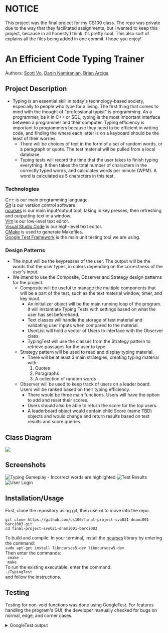 # NOTICE
This project was the final project for my CS100 class. The repo was private due to the way that they facilitated assignments, but I wanted to keep this project, because in all honesty I think it's pretty cool. This also sort of explains all the files being added in one commit. I hope you enjoy!

# An Efficient Code Typing Trainer
 
Authors: [Scott Vo](https://github.com/hscottvo), [Danin Namiranian](https://github.com/Danin1993), [Brian Arciga](https://github.com/brianarciga1)

## Project Description
* Typing is an essential skill in today's technology-based society, especially to people who type for a living. The first thing that comes to mind with the thought of "professional typist" is programming. As a programmer, be it in C++ or SQL, typing is the most important interface between a programmer and their computer. Typing efficiency is important to programmers because they need to be efficient in writing code, and finding the where each letter is on a keyboard should be the least of their worries. 
  * There will be choices of text in the form of a set of random words, or a paragraph or quote. The test material will be pulled from a local database. 
  * Typing tests will record the time that the user takes to finish typing everything. It then takes the total number of characters in the correctly typed words, and calculates words per minute (WPM). A word is calculated as 5 characters in this test. 
### Technologies
[C++](https://www.cplusplus.com/) is our main programming language.  
[Git](https://git-scm.com/) is our version control software.  
[ncurses](https://pubs.opengroup.org/onlinepubs/7908799/xcurses/curses.h.html) is our main input/output tool, taking in key presses, then refreshing and outputting text in a window.  
[Vim](https://www.vim.org/) is our low-level text editor.  
[Visual Studio Code](https://code.visualstudio.com/) is our high-level text editor.  
[CMake](https://cmake.org/) is used to generate Makefiles.  
[Google Test Framework](https://github.com/google/googletest) is the main unit testing tool we are using. 

### Design Patterns
* The input will be the keypresses of the user. The output will be the words that the user types, in colors depending on the correctness of the user's input. 
* We intend to use the Composite, Observer and Strategy design patterns for the project. 
  * Composite will be useful to manage the multiple components that will be a part of the test, such as the text material window, timer, and key input. 
    * An Initializer object will be the main running loop of the program. It will instantiate Typing Tests with settings based on what the user has set beforehand. 
    * Text classes will handle the storage of test material and validating user inputs when compared to the material. 
    * UserList will hold a vector of Users to interface with the Observer class.
    * TypingTest will use the classes from the Strategy pattern to retrieve passages for the user to type.
  * Strategy pattern will be used to read and display typing material. 
    * There will be at least 3 main strategies, creating typing material with:
      1. Quotes
      2. Paragraphs
      3. A collection of random words
  * Observer will be used to keep track of users on a leader board. Users will be ranked based on their typing efficiency.
    * There would be three main functions. Users will have the option to add and reset their scores.
    * Users should also be able to return the score for the top users.
    * A leaderboard object would contain child Score (name TBD) objects and would change and return results based on test results and score queries.

## Class Diagram

<img src="https://docs.google.com/drawings/d/e/2PACX-1vSwanho9HYGWpyReDs0W0ro39obf76mRsjeyf73z6PT0jZE5E_Qc7GBUylH1muTeXfJJjXDmGRLVoDr/pub?w=2552&amp;h=1644">

 ## Screenshots
![Typing Gameplay - Incorrect words are highlighted](https://user-images.githubusercontent.com/56327086/101737483-caa1fe80-3a79-11eb-80dc-e40c713de45a.JPG)
![Test Results](https://user-images.githubusercontent.com/56327086/101737106-48193f00-3a79-11eb-9926-380cafc8cfb0.JPG)
![User Login](https://user-images.githubusercontent.com/56327086/101737319-8d3d7100-3a79-11eb-9490-8b9f399d4da8.JPG)

 ## Installation/Usage
First, clone the repository using git, then use ```cd``` to move into the repo. 
``` 
git clone https://github.com/cs100/final-project-svo021-dnami001-barci003.git
cd final-project-svo021-dnami001-barci003
```
To build and compile: 
  In your terminal, install the [ncurses](https://pubs.opengroup.org/onlinepubs/7908799/xcurses/curses.h.html) library by entering the command:  
  <code>sudo apt-get install libncurses5-dev libncursesw5-dev</code>  
  Then enter the commands:  
  <code> cmake .</code>  
  <code> make </code>  
To run the existing executable, enter the command:  
  <code>./TypingTest</code>  
and follow the instructions. 
 ## Testing
 Testing for non-void functions was done using GoogleTest. For features handling the program's GUI, the developer manually checked for bugs on normal, edge, and corner cases. 
 <details><summary> GoogleTest output </summary>
 <p>
```./test  
[==========] Running 65 tests from 16 test suites.  
[----------] Global test environment set-up.  
[----------] 3 tests from CompositeWordConstructor  
[ RUN      ] CompositeWordConstructor.Default  
[       OK ] CompositeWordConstructor.Default (0 ms)  
[ RUN      ] CompositeWordConstructor.OneWord  
[       OK ] CompositeWordConstructor.OneWord (0 ms)  
[ RUN      ] CompositeWordConstructor.PosWords  
[       OK ] CompositeWordConstructor.PosWords (0 ms)  
[----------] 3 tests from CompositeWordConstructor (1 ms total)  
  
[----------] 7 tests from CompositeWordCheck  
[ RUN      ] CompositeWordCheck.NoInput  
[       OK ] CompositeWordCheck.NoInput (0 ms)  
[ RUN      ] CompositeWordCheck.WordEmpty  
[       OK ] CompositeWordCheck.WordEmpty (0 ms)  
[ RUN      ] CompositeWordCheck.RefEmpty  
[       OK ] CompositeWordCheck.RefEmpty (0 ms)  
[ RUN      ] CompositeWordCheck.Incorrect  
[       OK ] CompositeWordCheck.Incorrect (0 ms)  
[ RUN      ] CompositeWordCheck.Correct  
[       OK ] CompositeWordCheck.Correct (0 ms)  
[ RUN      ] CompositeWordCheck.Punctuation  
[       OK ] CompositeWordCheck.Punctuation (0 ms)  
[ RUN      ] CompositeWordCheck.Case  
[       OK ] CompositeWordCheck.Case (0 ms)  
[----------] 7 tests from CompositeWordCheck (0 ms total)  
  
[----------] 4 tests from CompositeWordLen  
[ RUN      ] CompositeWordLen.Empty  
[       OK ] CompositeWordLen.Empty (0 ms)  
[ RUN      ] CompositeWordLen.Pos  
[       OK ] CompositeWordLen.Pos (0 ms)  
[ RUN      ] CompositeWordLen.LargePos  
[       OK ] CompositeWordLen.LargePos (0 ms)  
[ RUN      ] CompositeWordLen.Punctuation  
[       OK ] CompositeWordLen.Punctuation (0 ms)  
[----------] 4 tests from CompositeWordLen (0 ms total)  
  
[----------] 2 tests from CompositeWordSet  
[ RUN      ] CompositeWordSet.Incorrect  
[       OK ] CompositeWordSet.Incorrect (0 ms)  
[ RUN      ] CompositeWordSet.Correct  
[       OK ] CompositeWordSet.Correct (0 ms)  
[----------] 2 tests from CompositeWordSet (0 ms total)  
  
[----------] 1 test from CompositePassageConstructor  
[ RUN      ] CompositePassageConstructor.Constructor  
[       OK ] CompositePassageConstructor.Constructor (0 ms)  
[----------] 1 test from CompositePassageConstructor (0 ms total)  
  
[----------] 4 tests from CompositePassageLen  
[ RUN      ] CompositePassageLen.Empty  
[       OK ] CompositePassageLen.Empty (0 ms)  
[ RUN      ] CompositePassageLen.Incomplete  
[       OK ] CompositePassageLen.Incomplete (0 ms)  
[ RUN      ] CompositePassageLen.CompleteIncorrect  
[       OK ] CompositePassageLen.CompleteIncorrect (0 ms)  
[ RUN      ] CompositePassageLen.OneLongWord  
[       OK ] CompositePassageLen.OneLongWord (0 ms)  
[----------] 4 tests from CompositePassageLen (1 ms total)  
  
[----------] 9 tests from CompositePassageCorrect  
[ RUN      ] CompositePassageCorrect.OneEmpty  
[       OK ] CompositePassageCorrect.OneEmpty (0 ms)  
[ RUN      ] CompositePassageCorrect.OneCorrect  
[       OK ] CompositePassageCorrect.OneCorrect (0 ms)  
[ RUN      ] CompositePassageCorrect.TooLong  
[       OK ] CompositePassageCorrect.TooLong (0 ms)  
[ RUN      ] CompositePassageCorrect.TooShort  
[       OK ] CompositePassageCorrect.TooShort (0 ms)  
[ RUN      ] CompositePassageCorrect.BeforeEmpty  
[       OK ] CompositePassageCorrect.BeforeEmpty (0 ms)  
[ RUN      ] CompositePassageCorrect.BeforeIncorrect  
[       OK ] CompositePassageCorrect.BeforeIncorrect (0 ms)  
[ RUN      ] CompositePassageCorrect.MiddleIncorrect  
[       OK ] CompositePassageCorrect.MiddleIncorrect (0 ms)  
[ RUN      ] CompositePassageCorrect.SmallAllCorrect  
[       OK ] CompositePassageCorrect.SmallAllCorrect (0 ms)  
[ RUN      ] CompositePassageCorrect.LargeAllCorrect  
[       OK ] CompositePassageCorrect.LargeAllCorrect (0 ms)  
[----------] 9 tests from CompositePassageCorrect (0 ms total)  
  
[----------] 5 tests from CompositePassageCheck  
[ RUN      ] CompositePassageCheck.Empty  
[       OK ] CompositePassageCheck.Empty (0 ms)  
[ RUN      ] CompositePassageCheck.IncompleteCorrect  
[       OK ] CompositePassageCheck.IncompleteCorrect (0 ms)  
[ RUN      ] CompositePassageCheck.IncompleteIncorrect  
[       OK ] CompositePassageCheck.IncompleteIncorrect (0 ms)  
[ RUN      ] CompositePassageCheck.CompleteCorrect  
[       OK ] CompositePassageCheck.CompleteCorrect (0 ms)  
[ RUN      ] CompositePassageCheck.CompleteIncorrect  
[       OK ] CompositePassageCheck.CompleteIncorrect (0 ms)  
[----------] 5 tests from CompositePassageCheck (1 ms total)  
  
[----------] 5 tests from CompositeTestGetAccuracy  
[ RUN      ] CompositeTestGetAccuracy.Empty  
[       OK ] CompositeTestGetAccuracy.Empty (0 ms)  
[ RUN      ] CompositeTestGetAccuracy.Fifty  
[       OK ] CompositeTestGetAccuracy.Fifty (0 ms)  
[ RUN      ] CompositeTestGetAccuracy.RoundUp  
[       OK ] CompositeTestGetAccuracy.RoundUp (0 ms)  
[ RUN      ] CompositeTestGetAccuracy.RoundDown  
[       OK ] CompositeTestGetAccuracy.RoundDown (0 ms)  
[ RUN      ] CompositeTestGetAccuracy.Perfect  
[       OK ] CompositeTestGetAccuracy.Perfect (0 ms)  
[----------] 5 tests from CompositeTestGetAccuracy (1 ms total)  
  
[----------] 2 tests from STG_Test_Language  
[ RUN      ] STG_Test_Language.English  
[       OK ] STG_Test_Language.English (0 ms)  
[ RUN      ] STG_Test_Language.Spanish  
[       OK ] STG_Test_Language.Spanish (0 ms)  
[----------] 2 tests from STG_Test_Language (0 ms total)  
  
[----------] 2 tests from STG_Test_DataBase  
[ RUN      ] STG_Test_DataBase.getDataBaseSuccess  
[       OK ] STG_Test_DataBase.getDataBaseSuccess (0 ms)  
[ RUN      ] STG_Test_DataBase.getDataBaseFaild  
[       OK ] STG_Test_DataBase.getDataBaseFaild (1 ms)  
[----------] 2 tests from STG_Test_DataBase (1 ms total)  
  
[----------] 6 tests from STG_Test_ParagraphGenerator  
[ RUN      ] STG_Test_ParagraphGenerator.normalIndex  
[       OK ] STG_Test_ParagraphGenerator.normalIndex (0 ms)  
[ RUN      ] STG_Test_ParagraphGenerator.outIndex0  
[       OK ] STG_Test_ParagraphGenerator.outIndex0 (1 ms)  
[ RUN      ] STG_Test_ParagraphGenerator.outIndex1  
[       OK ] STG_Test_ParagraphGenerator.outIndex1 (2 ms)  
[ RUN      ] STG_Test_ParagraphGenerator.outIndex2
[       OK ] STG_Test_ParagraphGenerator.outIndex2 (1 ms)  
[ RUN      ] STG_Test_ParagraphGenerator.size1  
[       OK ] STG_Test_ParagraphGenerator.size1 (0 ms)  
[ RUN      ] STG_Test_ParagraphGenerator.size2  
[       OK ] STG_Test_ParagraphGenerator.size2 (0 ms)  
[----------] 6 tests from STG_Test_ParagraphGenerator (4 ms total)  
  
[----------] 8 tests from STG_Test_QuoteGenerator  
[ RUN      ] STG_Test_QuoteGenerator.normalIndex0  
[       OK ] STG_Test_QuoteGenerator.normalIndex0 (0 ms)  
[ RUN      ] STG_Test_QuoteGenerator.normalIndex1  
[       OK ] STG_Test_QuoteGenerator.normalIndex1 (1 ms)  
[ RUN      ] STG_Test_QuoteGenerator.normalIndex2  
[       OK ] STG_Test_QuoteGenerator.normalIndex2 (0 ms)  
[ RUN      ] STG_Test_QuoteGenerator.outIndex0  
[       OK ] STG_Test_QuoteGenerator.outIndex0 (1 ms)  
[ RUN      ] STG_Test_QuoteGenerator.outIndex1  
[       OK ] STG_Test_QuoteGenerator.outIndex1 (1 ms)  
[ RUN      ] STG_Test_QuoteGenerator.outIndex2  
[       OK ] STG_Test_QuoteGenerator.outIndex2 (1 ms)  
[ RUN      ] STG_Test_QuoteGenerator.size1  
[       OK ] STG_Test_QuoteGenerator.size1 (0 ms)  
[ RUN      ] STG_Test_QuoteGenerator.size2  
[       OK ] STG_Test_QuoteGenerator.size2 (0 ms)  
[----------] 8 tests from STG_Test_QuoteGenerator (5 ms total)   
  
[----------] 3 tests from STG_Test_WordSetGenerator  
[ RUN      ] STG_Test_WordSetGenerator.outIndex0  
[       OK ] STG_Test_WordSetGenerator.outIndex0 (1 ms)  
[ RUN      ] STG_Test_WordSetGenerator.outIndex1  
[       OK ] STG_Test_WordSetGenerator.outIndex1 (1 ms)  
[ RUN      ] STG_Test_WordSetGenerator.outIndex2  
[       OK ] STG_Test_WordSetGenerator.outIndex2 (0 ms)  
[----------] 3 tests from STG_Test_WordSetGenerator (2 ms total)  
  
[----------] 1 test from IObserver  
[ RUN      ] IObserver.AddUser  
[       OK ] IObserver.AddUser (0 ms)  
[----------] 1 test from IObserver (0 ms total)  
  
[----------] 3 tests from Observer  
[ RUN      ] Observer.AddUser2  
[       OK ] Observer.AddUser2 (0 ms)  
[ RUN      ] Observer.AddUser3  
[       OK ] Observer.AddUser3 (0 ms)  
[ RUN      ] Observer.AddUser4  
[       OK ] Observer.AddUser4 (0 ms)  
[----------] 3 tests from Observer (0 ms total)  
  
[----------] Global test environment tear-down  
[==========] 65 tests from 16 test suites ran. (16 ms total)  
[  PASSED  ] 65 tests.```
